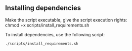 ## Installing dependencies

Make the script executable, give the script execution rights: \
chmod +x scripts/install_requirements.sh

To install dependencies, use the following script:
```bash
./scripts/install_requirements.sh
```

